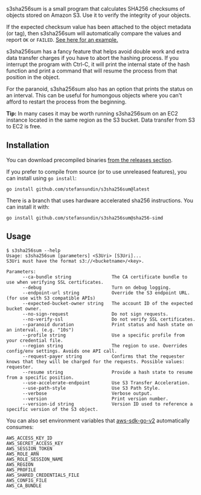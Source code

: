 s3sha256sum is a small program that calculates SHA256 checksums of objects stored on Amazon S3. Use it to verify the integrity of your objects.

If the expected checksum value has been attached to the object metadata (or tag), then s3sha256sum will automatically compare the values and report `OK` or `FAILED`. [See here for an example.](https://github.com/stefansundin/s3sha256sum/discussions/1)

s3sha256sum has a fancy feature that helps avoid double work and extra data transfer charges if you have to abort the hashing process. If you interrupt the program with Ctrl-C, it will print the internal state of the hash function and print a command that will resume the process from that position in the object.

For the paranoid, s3sha256sum also has an option that prints the status on an interval. This can be useful for humongous objects where you can't afford to restart the process from the beginning.

**Tip:** In many cases it may be worth running s3sha256sum on an EC2 instance located in the same region as the S3 bucket. Data transfer from S3 to EC2 is free.

## Installation

You can download precompiled binaries [from the releases section](https://github.com/stefansundin/s3sha256sum/releases/latest).

If you prefer to compile from source (or to use unreleased features), you can install using `go install`:

```
go install github.com/stefansundin/s3sha256sum@latest
```

There is a branch that uses hardware accelerated sha256 instructions. You can install it with:

```
go install github.com/stefansundin/s3sha256sum@sha256-simd
```

## Usage

```
$ s3sha256sum --help
Usage: s3sha256sum [parameters] <S3Uri> [S3Uri]...
S3Uri must have the format s3://<bucketname>/<key>.

Parameters:
      --ca-bundle string               The CA certificate bundle to use when verifying SSL certificates.
      --debug                          Turn on debug logging.
      --endpoint-url string            Override the S3 endpoint URL. (for use with S3 compatible APIs)
      --expected-bucket-owner string   The account ID of the expected bucket owner.
      --no-sign-request                Do not sign requests.
      --no-verify-ssl                  Do not verify SSL certificates.
      --paranoid duration              Print status and hash state on an interval. (e.g. "10s")
      --profile string                 Use a specific profile from your credential file.
      --region string                  The region to use. Overrides config/env settings. Avoids one API call.
      --request-payer string           Confirms that the requester knows that they will be charged for the requests. Possible values: requester.
      --resume string                  Provide a hash state to resume from a specific position.
      --use-accelerate-endpoint        Use S3 Transfer Acceleration.
      --use-path-style                 Use S3 Path Style.
      --verbose                        Verbose output.
      --version                        Print version number.
      --version-id string              Version ID used to reference a specific version of the S3 object.
```

You can also set environment variables that [aws-sdk-go-v2](https://pkg.go.dev/github.com/aws/aws-sdk-go-v2/config#EnvConfig) automatically consumes:

```
AWS_ACCESS_KEY_ID
AWS_SECRET_ACCESS_KEY
AWS_SESSION_TOKEN
AWS_ROLE_ARN
AWS_ROLE_SESSION_NAME
AWS_REGION
AWS_PROFILE
AWS_SHARED_CREDENTIALS_FILE
AWS_CONFIG_FILE
AWS_CA_BUNDLE
```
